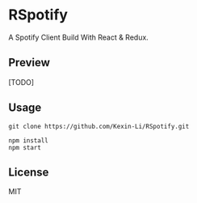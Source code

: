 # RSpotify

A Spotify Client Build With React & Redux.

## Preview

[TODO]

## Usage

```
git clone https://github.com/Kexin-Li/RSpotify.git

npm install
npm start
```

## License

MIT